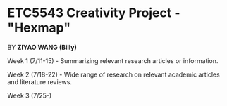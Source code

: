 # ETC5543 Creativity Project - "Hexmap"

BY **ZIYAO WANG (Billy)**

Week 1 (7/11-15) - Summarizing relevant research articles or information.


Week 2 (7/18-22) - Wide range of research on relevant academic articles and literature reviews.  

Week 3 (7/25-)
